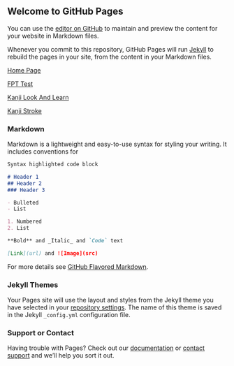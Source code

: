 ## Welcome to GitHub Pages

You can use the [editor on GitHub](https://github.com/tdchien88/nihongotools/edit/master/README.md) to maintain and preview the content for your website in Markdown files.

Whenever you commit to this repository, GitHub Pages will run [Jekyll](https://jekyllrb.com/) to rebuild the pages in your site, from the content in your Markdown files.


[Home Page](https://tdchien88.github.io/nihongotools/)

[FPT Test](https://tdchien88.github.io/nihongotools/fpt-test.html)

[Kanji Look And Learn](https://tdchien88.github.io/nihongotools/kanji-look-and-learn.html)

[Kanji Stroke](https://tdchien88.github.io/nihongotools/kanji-stroke.html)

### Markdown

Markdown is a lightweight and easy-to-use syntax for styling your writing. It includes conventions for

```markdown
Syntax highlighted code block

# Header 1
## Header 2
### Header 3

- Bulleted
- List

1. Numbered
2. List

**Bold** and _Italic_ and `Code` text

[Link](url) and ![Image](src)
```

For more details see [GitHub Flavored Markdown](https://guides.github.com/features/mastering-markdown/).

### Jekyll Themes

Your Pages site will use the layout and styles from the Jekyll theme you have selected in your [repository settings](https://github.com/tdchien88/nihongotools/settings). The name of this theme is saved in the Jekyll `_config.yml` configuration file.

### Support or Contact

Having trouble with Pages? Check out our [documentation](https://help.github.com/categories/github-pages-basics/) or [contact support](https://github.com/contact) and we’ll help you sort it out.
